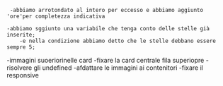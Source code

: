 <!-- ----i decimali sul tempo di lettura----- -->
     -abbiamo arrotondato al intero per eccesso e abbiamo aggiunto 'ore'per completezza indicativa 


<!-- -numero delle stelline  -->
    -abbiamo sggiunto una variabile che tenga conto delle stelle già inserite; 
        -e nella condizione abbiamo detto che le stelle debbano essere sempre 5;

-immagini suoeriorinelle card 
-fixare la card centrale fila superiopre 
-risolvere gli undefined
-afdattare le immagini ai contenitori
-fixare il responsive